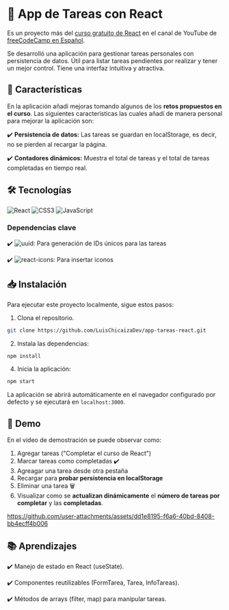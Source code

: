 # 📝 App de Tareas con React

Es un proyecto más del [curso gratuito de React](https://www.youtube.com/watch?v=6Jfk8ic3KVk) en el canal de YouTube de [freeCodeCamp en Español](https://www.freecodecamp.org/espanol/). 

Se desarrolló una aplicación para gestionar tareas personales con persistencia de datos. Útil para listar tareas pendientes por realizar y tener un mejor control. Tiene una interfaz intuitiva y atractiva.


## 📄 Características
En la aplicación añadí mejoras tomando algunos de los **retos propuestos en el curso**. Las siguientes características las cuales añadí de manera personal para mejorar la aplicación son:

✔️ **Persistencia de datos:** Las tareas se guardan en localStorage, es decir, no se pierden al recargar la página.

✔️ **Contadores dinámicos:** Muestra el total de tareas y el total de tareas completadas en tiempo real.


## 🛠️ Tecnologías
![React](https://img.shields.io/badge/react-%2320232a.svg?style=for-the-badge&logo=react&logoColor=%2361DAFB)
![CSS3](https://img.shields.io/badge/css3-%231572B6.svg?style=for-the-badge&logo=css3&logoColor=white)
![JavaScript](https://img.shields.io/badge/javascript-%23323330.svg?style=for-the-badge&logo=javascript&logoColor=%23F7DF1E)

### Dependencias clave  
✔️ ![uuid](https://img.shields.io/badge/uuid-v11.1.0-blue): Para generación de IDs únicos para las tareas  

✔️ ![react-icons](https://img.shields.io/badge/react__icons-v5.5.0-purple): Para insertar iconos  


## 📥 Instalación
Para ejecutar este proyecto localmente, sigue estos pasos:

1.  Clona el repositorio.
```sh
git clone https://github.com/LuisChicaizaDev/app-tareas-react.git
```

2. Instala las dependencias:  
 ```sh
npm install
```

4. Inicia la aplicación: 
 ```sh
npm start
```

La aplicación se abrirá automáticamente en el navegador configurado por defecto y se ejecutará en `localhost:3000`.


## 🎥 Demo
En el video de demostración se puede observar como:  
1. Agregar tareas ("Completar el curso de React")  
2. Marcar tareas como completadas ✔️
3. Agreagar una tarea desde otra pestaña
4. Recargar para **probar persistencia en localStorage**
5.  Eliminar una tarea 🗑️
6.  Visualizar como se **actualizan dinámicamente** el **número de tareas por completar** y las **completadas**.


https://github.com/user-attachments/assets/dd1e8195-f6a6-40bd-8408-bb4ecff4b006



## 📚 Aprendizajes

✔️ Manejo de estado en React (useState).

✔️ Componentes reutilizables (FormTarea, Tarea, InfoTareas).

✔️ Métodos de arrays (filter, map) para manipular tareas.


